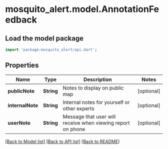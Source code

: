 # mosquito_alert.model.AnnotationFeedback

## Load the model package
```dart
import 'package:mosquito_alert/api.dart';
```

## Properties
Name | Type | Description | Notes
------------ | ------------- | ------------- | -------------
**publicNote** | **String** | Notes to display on public map | [optional] 
**internalNote** | **String** | Internal notes for yourself or other experts | [optional] 
**userNote** | **String** | Message that user will receive when viewing report on phone | [optional] 

[[Back to Model list]](../README.md#documentation-for-models) [[Back to API list]](../README.md#documentation-for-api-endpoints) [[Back to README]](../README.md)


